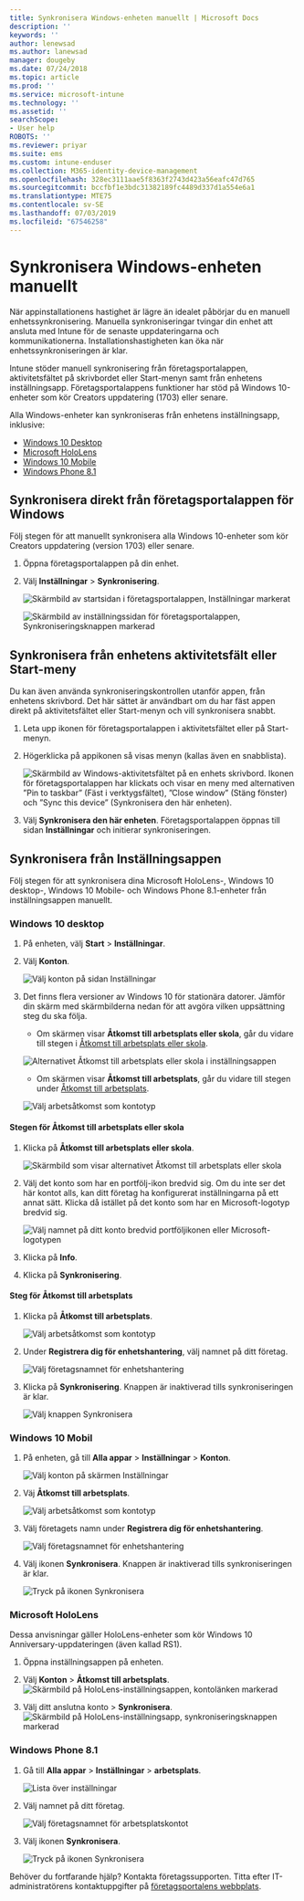 ```yaml
---
title: Synkronisera Windows-enheten manuellt | Microsoft Docs
description: ''
keywords: ''
author: lenewsad
ms.author: lanewsad
manager: dougeby
ms.date: 07/24/2018
ms.topic: article
ms.prod: ''
ms.service: microsoft-intune
ms.technology: ''
ms.assetid: ''
searchScope:
- User help
ROBOTS: ''
ms.reviewer: priyar
ms.suite: ems
ms.custom: intune-enduser
ms.collection: M365-identity-device-management
ms.openlocfilehash: 328ec3111aae5f8363f2743d423a56eafc47d765
ms.sourcegitcommit: bccfbf1e3bdc31382189fc4489d337d1a554e6a1
ms.translationtype: MTE75
ms.contentlocale: sv-SE
ms.lasthandoff: 07/03/2019
ms.locfileid: "67546258"
---
```

# <a name="sync-your-windows-device-manually"></a>Synkronisera Windows-enheten manuellt

När appinstallationens hastighet är lägre än idealet påbörjar du en manuell enhetssynkronisering. Manuella synkroniseringar tvingar din enhet att ansluta med Intune för de senaste uppdateringarna och kommunikationerna. Installationshastigheten kan öka när enhetssynkroniseringen är klar.

Intune stöder manuell synkronisering från företagsportalappen, aktivitetsfältet på skrivbordet eller Start-menyn samt från enhetens inställningsapp. Företagsportalappens funktioner har stöd på Windows 10-enheter som kör Creators uppdatering (1703) eller senare. 

Alla Windows-enheter kan synkroniseras från enhetens inställningsapp, inklusive:

* [Windows 10 Desktop](#windows-10-desktop)  
* [Microsoft HoloLens](#microsoft-hololens)   
* [Windows 10 Mobile](#windows-10-mobile)  
* [Windows Phone 8.1](#windows-phone-81)    

## <a name="sync-directly-from-company-portal-app-for-windows"></a>Synkronisera direkt från företagsportalappen för Windows
Följ stegen för att manuellt synkronisera alla Windows 10-enheter som kör Creators uppdatering (version 1703) eller senare.

1. Öppna företagsportalappen på din enhet.

2. Välj **Inställningar** > **Synkronisering**.

    ![Skärmbild av startsidan i företagsportalappen, Inställningar markerat](./media/RS1_homePage_settings_04.png)  
    
    ![Skärmbild av inställningssidan för företagsportalappen, Synkroniseringsknappen markerad](./media/RS1_settingspage_sync05.png)  

## <a name="sync-from-device-taskbar-or-start-menu"></a>Synkronisera från enhetens aktivitetsfält eller Start-meny   

Du kan även använda synkroniseringskontrollen utanför appen, från enhetens skrivbord. Det här sättet är användbart om du har fäst appen direkt på aktivitetsfältet eller Start-menyn och vill synkronisera snabbt.  

1. Leta upp ikonen för företagsportalappen i aktivitetsfältet eller på Start-menyn.  
2. Högerklicka på appikonen så visas menyn (kallas även en snabblista).  

    ![Skärmbild av Windows-aktivitetsfältet på en enhets skrivbord. Ikonen för företagsportalappen har klickats och visar en meny med alternativen ”Pin to taskbar” (Fäst i verktygsfältet), ”Close window” (Stäng fönster) och ”Sync this device” (Synkronisera den här enheten).](./media/sync-device-from-start-menu-1807.png)  

3. Välj **Synkronisera den här enheten**. Företagsportalappen öppnas till sidan **Inställningar** och initierar synkroniseringen.  

## <a name="sync-from-settings-app"></a>Synkronisera från Inställningsappen 
Följ stegen för att synkronisera dina Microsoft HoloLens-, Windows 10 desktop-, Windows 10 Mobile- och Windows Phone 8.1-enheter från inställningsappen manuellt.  

### <a name="windows-10-desktop"></a>Windows 10 desktop
1. På enheten, välj **Start** > **Inställningar**.

2. Välj **Konton**.

    ![Välj konton på sidan Inställningar](./media/win10pc-sync-2-settings-accounts.png)  

3. Det finns flera versioner av Windows 10 för stationära datorer. Jämför din skärm med skärmbilderna nedan för att avgöra vilken uppsättning steg du ska följa. 

    * Om skärmen visar **Åtkomst till arbetsplats eller skola**, går du vidare till stegen i [Åtkomst till arbetsplats eller skola](#access-work-or-school-steps).

    ![Alternativet Åtkomst till arbetsplats eller skola i inställningsappen](./media/w10-enroll-rs1-connect-to-work-or-school.png)  

    * Om skärmen visar **Åtkomst till arbetsplats**, går du vidare till stegen under [Åtkomst till arbetsplats](#work-access-steps).  

    ![Välj arbetsåtkomst som kontotyp](./media/win10pc-sync-3-work-access.png)

#### <a name="access-work-or-school-steps"></a>Stegen för Åtkomst till arbetsplats eller skola

1. Klicka på **Åtkomst till arbetsplats eller skola**.

    ![Skärmbild som visar alternativet Åtkomst till arbetsplats eller skola](./media/w10-enroll-rs1-connect-to-work-or-school.png)  

2. Välj det konto som har en portfölj-ikon bredvid sig. Om du inte ser det här kontot alls, kan ditt företag ha konfigurerat inställningarna på ett annat sätt. Klicka då istället på det konto som har en Microsoft-logotyp bredvid sig.

     ![Välj namnet på ditt konto bredvid portföljikonen eller Microsoft-logotypen](./media/win10pc-rs1-sync-info-button.png)

3. Klicka på **Info**. 

4. Klicka på **Synkronisering**. 

#### <a name="work-access-steps"></a>Steg för Åtkomst till arbetsplats

1. Klicka på **Åtkomst till arbetsplats**.

    ![Välj arbetsåtkomst som kontotyp](./media/win10pc-sync-3-work-access.png)

2. Under **Registrera dig för enhetshantering**, välj namnet på ditt företag.

    ![Välj företagsnamnet för enhetshantering](./media/win10pc-sync-4-tap-com-name.png)

3. Klicka på **Synkronisering**. Knappen är inaktiverad tills synkroniseringen är klar.

    ![Välj knappen Synkronisera](./media/win10pc-sync-5-tap-sync.png)  


### <a name="windows-10-mobile"></a>Windows 10 Mobil

   1. På enheten, gå till **Alla appar** > **Inställningar** > **Konton**.

       ![Välj konton på skärmen Inställningar](./media/win10m-sync-1-settings-accounts.png)

   2. Väj **Åtkomst till arbetsplats**.

       ![Välj arbetsåtkomst som kontotyp](./media/win10m-sync-2-work-access.png)

   3. Välj företagets namn under **Registrera dig för enhetshantering**.

       ![Välj företagsnamnet för enhetshantering](./media/win10m-sync-3-tap-comp-name.png)

   4. Välj ikonen **Synkronisera**. Knappen är inaktiverad tills synkroniseringen är klar.

       ![Tryck på ikonen Synkronisera](./media/win10m-sync-4-tap-sync.png)  
### <a name="microsoft-hololens"></a>Microsoft HoloLens  
Dessa anvisningar gäller HoloLens-enheter som kör Windows 10 Anniversary-uppdateringen (även kallad RS1). 
1. Öppna inställningsappen på enheten.  

2. Välj **Konton** > **Åtkomst till arbetsplats**.  
    ![Skärmbild på HoloLens-inställningsappen, kontolänken markerad](./media/RS1_holoLens_SettingsRS1_Accounts_06.png)  

3. Välj ditt anslutna konto > **Synkronisera**.  ![Skärmbild på HoloLens-inställningsapp, synkroniseringsknappen markerad](./media/RS1_holoLens_SyncRS1_Sync_08.png)  

### <a name="windows-phone-81"></a>Windows Phone 8.1

1. Gå till **Alla appar** > **Inställningar** > **arbetsplats**.

    ![Lista över inställningar](./media/wp81-1-sync-settings-workplace.png)

2. Välj namnet på ditt företag.

    ![Välj företagsnamnet för arbetsplatskontot](./media/wp81-2-sync-tap-compname.png)

3. Välj ikonen **Synkronisera**.

    ![Tryck på ikonen Synkronisera](./media/wp81-3-sync-tap-sync-button.png)

Behöver du fortfarande hjälp? Kontakta företagssupporten. Titta efter IT-administratörens kontaktuppgifter på [företagsportalens webbplats](https://go.microsoft.com/fwlink/?linkid=2010980).
